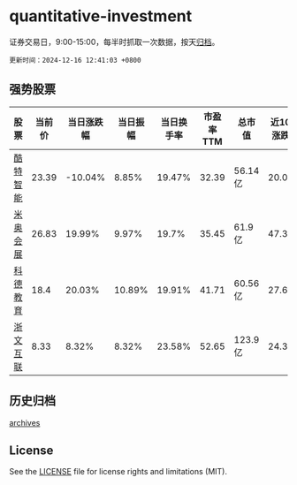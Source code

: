 # quantitative-investment

证券交易日，9:00-15:00，每半时抓取一次数据，按天[归档](archives)。

`更新时间：2024-12-16 12:41:03 +0800`

## 强势股票

|股票|当前价|当日涨跌幅|当日振幅|当日换手率|市盈率TTM|总市值|近10日涨跌幅|
|----|----|----|----|----|----|----|----|
|[酷特智能](https://xueqiu.com/S/SZ300840)|23.39|-10.04%|8.85%|19.47%|32.39|56.14亿|20.01%|
|[米奥会展](https://xueqiu.com/S/SZ300795)|26.83|19.99%|9.97%|19.7%|35.45|61.9亿|47.34%|
|[科德教育](https://xueqiu.com/S/SZ300192)|18.4|20.03%|10.89%|19.91%|41.71|60.56亿|27.6%|
|[浙文互联](https://xueqiu.com/S/SH600986)|8.33|8.32%|8.32%|23.58%|52.65|123.9亿|24.33%|

## 历史归档

[archives](archives)

## License

See the [LICENSE](LICENSE) file for license rights and limitations (MIT).